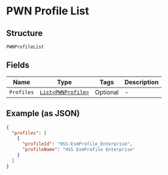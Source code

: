 
# PWN Profile List

## Structure

`PWNProfileList`

## Fields

| Name | Type | Tags | Description |
|  --- | --- | --- | --- |
| `Profiles` | [`List<PWNProfile>`](../../doc/models/pwn-profile.md) | Optional | - |

## Example (as JSON)

```json
{
  "profiles": [
    {
      "profileId": "HSS-EsmProfile_Enterprise",
      "profileName": "HSS EsmProfile Enterprise"
    }
  ]
}
```

